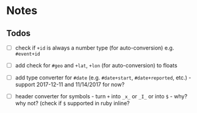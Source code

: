 # Notes

## Todos

- [ ] check if `+id` is always a number type (for auto-conversion) e.g. `#event+id`
- [ ] add check for `#geo` and `+lat`, `+lon` (for auto-conversion) to floats
- [ ] add type converter for `#date` (e.g. `#date+start`, `#date+reported`, etc.) - support 2017-12-11 and 11/14/2017 for now?
- [ ] header converter for symbols - turn `+` into `_x_` or `_I_` or into `$` - why? why not? (check if `$` supported in ruby inline?



